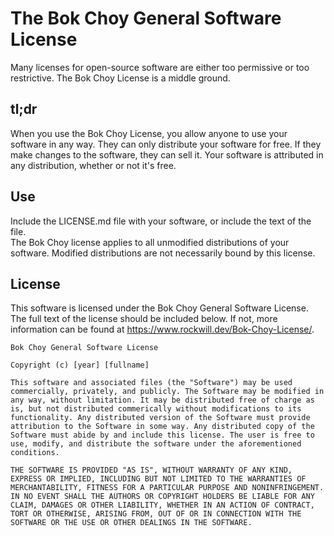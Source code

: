 # The Bok Choy General Software License
Many licenses for open-source software are either too permissive or too restrictive. The Bok Choy License is a middle ground.  
## tl;dr
When you use the Bok Choy License, you allow anyone to use your software in any way. They can only distribute your software for free. If they make changes to the software, they can sell it. Your software is attributed in any distribution, whether or not it's free.
## Use
Include the LICENSE.md file with your software, or include the text of the file.  
The Bok Choy license applies to all unmodified distributions of your software. Modified distributions are not necessarily bound by this license.
## License
This software is licensed under the Bok Choy General Software License. The full text of the license should be included below. If not, more information can be found at https://www.rockwill.dev/Bok-Choy-License/.
```
Bok Choy General Software License

Copyright (c) [year] [fullname]

This software and associated files (the "Software") may be used commercially, privately, and publicly. The Software may be modified in any way, without limitation. It may be distributed free of charge as is, but not distributed commerically without modifications to its functionality. Any distributed version of the Software must provide attribution to the Software in some way. Any distributed copy of the Software must abide by and include this license. The user is free to use, modify, and distribute the software under the aforementioned conditions.

THE SOFTWARE IS PROVIDED "AS IS", WITHOUT WARRANTY OF ANY KIND, EXPRESS OR IMPLIED, INCLUDING BUT NOT LIMITED TO THE WARRANTIES OF MERCHANTABILITY, FITNESS FOR A PARTICULAR PURPOSE AND NONINFRINGEMENT. IN NO EVENT SHALL THE AUTHORS OR COPYRIGHT HOLDERS BE LIABLE FOR ANY CLAIM, DAMAGES OR OTHER LIABILITY, WHETHER IN AN ACTION OF CONTRACT, TORT OR OTHERWISE, ARISING FROM, OUT OF OR IN CONNECTION WITH THE SOFTWARE OR THE USE OR OTHER DEALINGS IN THE SOFTWARE.
```